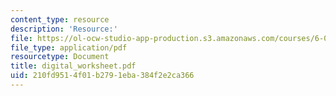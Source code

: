 ```yaml
---
content_type: resource
description: 'Resource:'
file: https://ol-ocw-studio-app-production.s3.amazonaws.com/courses/6-004-computation-structures-spring-2017/210fd9514f01b2791eba384f2e2ca366_digital_worksheet.pdf
file_type: application/pdf
resourcetype: Document
title: digital_worksheet.pdf
uid: 210fd951-4f01-b279-1eba-384f2e2ca366
---
```

